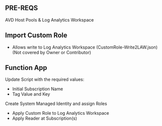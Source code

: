 ## PRE-REQS

AVD Host Pools & Log Analytics Workspace

## Import Custom Role

- Allows write to Log Analytics Workspace (CustomRole-Write2LAW.json)  
  (Not covered by Owner or Contributor)

## Function App

Update Script with the required values:  
- Initial Subscription Name
- Tag Value and Key

Create System Managed Identity and assign Roles
- Apply Custom Role to Log Analytics Workspace
- Apply Reader at Subscription(s)